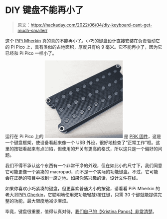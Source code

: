 # DIY 键盘不能再小了

> 原文：<https://hackaday.com/2022/06/04/diy-keyboard-cant-get-much-smaller/>

这个 [PiPi Mherkin](https://www.40percent.club/2021/10/pipi-mherkin.html) 真的真的不能再小了。小巧的键盘设计直接安装在负责驱动它的 Pi Pico 上，具有类似的占地面积，厚度只有约 9 毫米。它不能再小了，因为它已经和 Pi Pico 一样小了。

运行在 Pi Pico 上的 [![](img/f5367d9b31174d5a3b88d4b3de4403a0.png)](https://hackaday.com/wp-content/uploads/2022/06/PiPi-Mherkin-Square.jpg) 是 [PRK 固件](https://github.com/picoruby/prk_firmware)，这是一个键盘框架，使设备看起来像一个 USB 外设，很好地检查了“正常工作”框。这里的按钮看起来有点凹陷，但使用的开关有更高的格式，所以这只是一个偏好的问题。

我们不得不承认这个东西有一个非常干净的外观，但在如此小的尺寸下，我们同意它可能更像一个紧凑的 macropad，而不是一个实际的功能键盘。不过，它可能会在正确的项目中找到一席之地。如果你感兴趣的话，设计文件在线。

如果你喜欢小巧紧凑的键盘，但更喜欢普通大小的按键，请看看 PiPi Mherkin 的老大哥[PiPi Gherkin](https://hackaday.com/2021/06/09/tiny-mechanical-keyboard-powered-by-pi-pico/)，它聪明地使用双功能轻敲/按住键，只需 30 个键就能提供完整的功能，最大限度地减少麻烦。

毕竟，键盘很重要，值得认真对待，[我们自己的【Kristina Panos】非常清楚](https://hackaday.com/series_of_posts/keebin-with-kristina/)。
